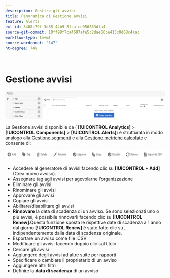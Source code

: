 ```yaml
---
description: Gestire gli avvisi
title: Panoramica di Gestione avvisi
feature: Alerts
exl-id: 3408c79f-3d85-44b9-8fca-ce956853dfa4
source-git-commit: 10ff98f7ca4697afe5c2dae66be415c0d68c4aac
workflow-type: tm+mt
source-wordcount: '147'
ht-degree: 74%

---
```


# Gestione avvisi

![](assets/alert-manager.png)

La Gestione avvisi disponibile da ( **[!UICONTROL Analytics]** > **[!UICONTROL Components]** > **[!UICONTROL Alerts]**) è strutturata in modo analogo alla [Gestione segmenti](https://experienceleague.adobe.com/docs/analytics/components/segmentation/segmentation-workflow/seg-manage.html?lang=it) e alla [Gestione metriche calcolate](https://experienceleague.adobe.com/docs/analytics/components/calculated-metrics/calcmetric-workflow/cm-manager.html?lang=it) e consente di:

![](assets/alert-manager-tasks.png)

* Accedere al generatore di avvisi facendo clic su **[!UICONTROL + Add]** (Crea nuovo avviso).
* Assegnare tag agli avvisi per agevolarne l’organizzazione
* Eliminare gli avvisi
* Rinominare gli avvisi
* Approvare gli avvisi
* Copiare gli avvisi
* Abilitare/disabilitare gli avvisi
* **Rinnovare** la data di scadenza di un avviso. Se sono selezionati uno o più avvisi, è possibile rinnovarli facendo clic su **[!UICONTROL Renew]**.Questa funzione sposta le rispettive date di scadenza a 1 anno dal giorno **[!UICONTROL Renew]** è stato fatto clic su , indipendentemente dalla data di scadenza originale.
* Esportare un avviso come file .CSV
* Modificare gli avvisi facendo doppio clic sul titolo
* Cercare gli avvisi
* Aggiungere degli avvisi ad altre suite per rapporti
* Specificare o cambiare il proprietario di un avviso
* Aggiungere altri filtri
* Definire la **data di scadenza** di un avviso

